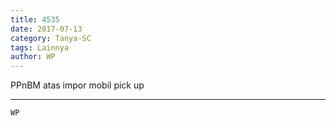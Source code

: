 ```yaml
---
title: 4535
date: 2017-07-13
category: Tanya-SC
tags: Lainnya
author: WP
---
```


PPnBM atas impor mobil pick up

---



`WP`
